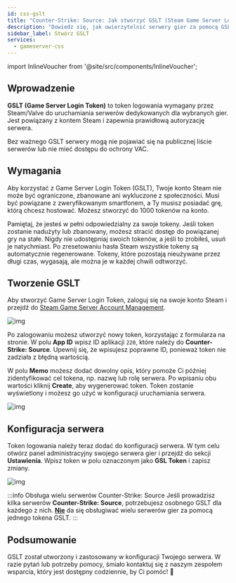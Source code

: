 ```yaml
---
id: css-gslt
title: "Counter-Strike: Source: Jak stworzyć GSLT (Steam Game Server Login Token)"
description: "Dowiedz się, jak uwierzytelnić serwery gier za pomocą GSLT Steam, aby pojawiały się na liście publicznej i korzystały z ochrony VAC → Sprawdź teraz"
sidebar_label: Stwórz GSLT
services:
  - gameserver-css
---
```


import InlineVoucher from '@site/src/components/InlineVoucher';



## Wprowadzenie

**GSLT (Game Server Login Token)** to token logowania wymagany przez Steam/Valve do uruchamiania serwerów dedykowanych dla wybranych gier. Jest powiązany z kontem Steam i zapewnia prawidłową autoryzację serwera.

Bez ważnego GSLT serwery mogą nie pojawiać się na publicznej liście serwerów lub nie mieć dostępu do ochrony VAC.

<InlineVoucher />



## Wymagania

Aby korzystać z Game Server Login Token (GSLT), Twoje konto Steam nie może być ograniczone, zbanowane ani wykluczone z społeczności. Musi być powiązane z zweryfikowanym smartfonem, a Ty musisz posiadać grę, którą chcesz hostować. Możesz stworzyć do 1000 tokenów na konto.

Pamiętaj, że jesteś w pełni odpowiedzialny za swoje tokeny. Jeśli token zostanie nadużyty lub zbanowany, możesz stracić dostęp do powiązanej gry na stałe. Nigdy nie udostępniaj swoich tokenów, a jeśli to zrobiłeś, usuń je natychmiast. Po zresetowaniu hasła Steam wszystkie tokeny są automatycznie regenerowane. Tokeny, które pozostają nieużywane przez długi czas, wygasają, ale można je w każdej chwili odtworzyć.



## Tworzenie GSLT
Aby stworzyć Game Server Login Token, zaloguj się na swoje konto Steam i przejdź do [Steam Game Server Account Management](https://steamcommunity.com/dev/managegameservers).


![img](https://screensaver01.zap-hosting.com/index.php/s/WaMsyscboqCtNHA/preview)

Po zalogowaniu możesz utworzyć nowy token, korzystając z formularza na stronie. W polu **App ID** wpisz ID aplikacji `220`, które należy do **Counter-Strike: Source**. Upewnij się, że wpisujesz poprawne ID, ponieważ token nie zadziała z błędną wartością.

W polu **Memo** możesz dodać dowolny opis, który pomoże Ci później zidentyfikować cel tokena, np. nazwę lub rolę serwera. Po wpisaniu obu wartości kliknij **Create**, aby wygenerować token. Token zostanie wyświetlony i możesz go użyć w konfiguracji uruchamiania serwera.

![img](https://screensaver01.zap-hosting.com/index.php/s/rXyykRZKBYe95qY/download)

## Konfiguracja serwera

Token logowania należy teraz dodać do konfiguracji serwera. W tym celu otwórz panel administracyjny swojego serwera gier i przejdź do sekcji **Ustawienia**. Wpisz token w polu oznaczonym jako **GSL Token** i zapisz zmiany.

![img](https://screensaver01.zap-hosting.com/index.php/s/tzJiT4nTZo2nWMz/preview)

:::info Obsługa wielu serwerów Counter-Strike: Source
Jeśli prowadzisz kilka serwerów **Counter-Strike: Source**, potrzebujesz osobnego GSLT dla każdego z nich. <u>**Nie**</u> da się obsługiwać wielu serwerów gier za pomocą jednego tokena GSLT.
:::



## Podsumowanie

GSLT został utworzony i zastosowany w konfiguracji Twojego serwera. W razie pytań lub potrzeby pomocy, śmiało kontaktuj się z naszym zespołem wsparcia, który jest dostępny codziennie, by Ci pomóc! 🙂

<InlineVoucher />